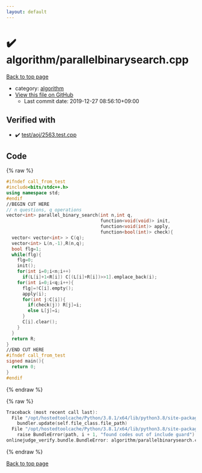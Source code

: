 ```yaml
---
layout: default
---
```


<!-- mathjax config similar to math.stackexchange -->
<script type="text/javascript" async
  src="https://cdnjs.cloudflare.com/ajax/libs/mathjax/2.7.5/MathJax.js?config=TeX-MML-AM_CHTML">
</script>
<script type="text/x-mathjax-config">
  MathJax.Hub.Config({
    TeX: { equationNumbers: { autoNumber: "AMS" }},
    tex2jax: {
      inlineMath: [ ['$','$'] ],
      processEscapes: true
    },
    "HTML-CSS": { matchFontHeight: false },
    displayAlign: "left",
    displayIndent: "2em"
  });
</script>

<script type="text/javascript" src="https://cdnjs.cloudflare.com/ajax/libs/jquery/3.4.1/jquery.min.js"></script>
<script src="https://cdn.jsdelivr.net/npm/jquery-balloon-js@1.1.2/jquery.balloon.min.js" integrity="sha256-ZEYs9VrgAeNuPvs15E39OsyOJaIkXEEt10fzxJ20+2I=" crossorigin="anonymous"></script>
<script type="text/javascript" src="../../assets/js/copy-button.js"></script>
<link rel="stylesheet" href="../../assets/css/copy-button.css" />


# :heavy_check_mark: algorithm/parallelbinarysearch.cpp

<a href="../../index.html">Back to top page</a>

* category: <a href="../../index.html#ed469618898d75b149e5c7c4b6a1c415">algorithm</a>
* <a href="{{ site.github.repository_url }}/blob/master/algorithm/parallelbinarysearch.cpp">View this file on GitHub</a>
    - Last commit date: 2019-12-27 08:56:10+09:00




## Verified with

* :heavy_check_mark: <a href="../../verify/test/aoj/2563.test.cpp.html">test/aoj/2563.test.cpp</a>


## Code

<a id="unbundled"></a>
{% raw %}
```cpp
#ifndef call_from_test
#include<bits/stdc++.h>
using namespace std;
#endif
//BEGIN CUT HERE
// n questions, q operations
vector<int> parallel_binary_search(int n,int q,
                                   function<void(void)> init,
                                   function<void(int)> apply,
                                   function<bool(int)> check){
  vector< vector<int> > C(q);
  vector<int> L(n,-1),R(n,q);
  bool flg=1;
  while(flg){
    flg=0;
    init();
    for(int i=0;i<n;i++)
      if(L[i]+1<R[i]) C[(L[i]+R[i])>>1].emplace_back(i);
    for(int i=0;i<q;i++){
      flg|=!C[i].empty();
      apply(i);
      for(int j:C[i]){
        if(check(j)) R[j]=i;
        else L[j]=i;
      }
      C[i].clear();
    }
  }
  return R;
}
//END CUT HERE
#ifndef call_from_test
signed main(){
  return 0;
}
#endif

```
{% endraw %}

<a id="bundled"></a>
{% raw %}
```cpp
Traceback (most recent call last):
  File "/opt/hostedtoolcache/Python/3.8.1/x64/lib/python3.8/site-packages/onlinejudge_verify/docs.py", line 342, in write_contents
    bundler.update(self.file_class.file_path)
  File "/opt/hostedtoolcache/Python/3.8.1/x64/lib/python3.8/site-packages/onlinejudge_verify/bundle.py", line 148, in update
    raise BundleError(path, i + 1, "found codes out of include guard")
onlinejudge_verify.bundle.BundleError: algorithm/parallelbinarysearch.cpp: line 5: found codes out of include guard

```
{% endraw %}

<a href="../../index.html">Back to top page</a>

